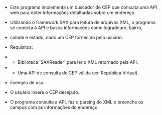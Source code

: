  * Este programa implementa um buscador de CEP que consulta uma API web para obter informações detalhadas sobre um endereço.
 * Utilizando o framework SAX para leitura de arquivos XML, o programa se conecta à API e busca informações como logradouro, bairro,
 * cidade e estado, dado um CEP fornecido pelo usuário.

 * Requisitos:
 * - Biblioteca 'SAXReader' para ler o XML retornado pela API.
 * - Uma API de consulta de CEP válida (ex: República Virtual).
 
 * Exemplo de uso:
 *  O usuário insere o CEP desejado.
 *  O programa consulta a API, faz o parsing do XML e preenche os campos com as informações do endereço.
